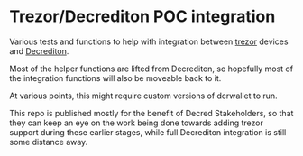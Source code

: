 # Trezor/Decrediton POC integration

Various tests and functions to help with integration between
[trezor](https://trezor.io) devices and
[Decrediton](https://github.com/decred/decrediton).

Most of the helper functions are lifted from Decrediton, so hopefully most of
the integration functions will also be moveable back to it.

At various points, this might require custom versions of dcrwallet to run.

This repo is published mostly for the benefit of Decred Stakeholders, so that
they can keep an eye on the work being done towards adding trezor support during
these earlier stages, while full Decrediton integration is still some distance
away.
